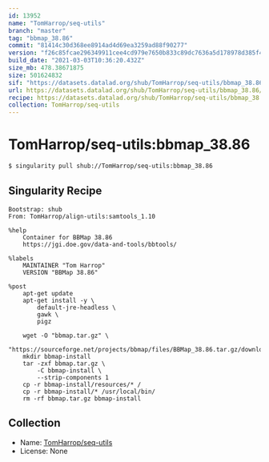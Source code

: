 ```yaml
---
id: 13952
name: "TomHarrop/seq-utils"
branch: "master"
tag: "bbmap_38.86"
commit: "81414c30d368ee8914ad4d69ea3259ad88f90277"
version: "f26c85fcae296349911cee4cd979e7650b833c89dc7636a5d178978d385f4e88"
build_date: "2021-03-03T10:36:20.432Z"
size_mb: 478.38671875
size: 501624832
sif: "https://datasets.datalad.org/shub/TomHarrop/seq-utils/bbmap_38.86/2021-03-03-81414c30-f26c85fc/f26c85fcae296349911cee4cd979e7650b833c89dc7636a5d178978d385f4e88.sif"
url: https://datasets.datalad.org/shub/TomHarrop/seq-utils/bbmap_38.86/2021-03-03-81414c30-f26c85fc/
recipe: https://datasets.datalad.org/shub/TomHarrop/seq-utils/bbmap_38.86/2021-03-03-81414c30-f26c85fc/Singularity
collection: TomHarrop/seq-utils
---
```


# TomHarrop/seq-utils:bbmap_38.86

```bash
$ singularity pull shub://TomHarrop/seq-utils:bbmap_38.86
```

## Singularity Recipe

```singularity
Bootstrap: shub
From: TomHarrop/align-utils:samtools_1.10

%help
    Container for BBMap 38.86
    https://jgi.doe.gov/data-and-tools/bbtools/

%labels
    MAINTAINER "Tom Harrop"
    VERSION "BBMap 38.86"

%post
    apt-get update
    apt-get install -y \
        default-jre-headless \
        gawk \
        pigz
     
    wget -O "bbmap.tar.gz" \
        "https://sourceforge.net/projects/bbmap/files/BBMap_38.86.tar.gz/download"
    mkdir bbmap-install
    tar -zxf bbmap.tar.gz \
        -C bbmap-install \
        --strip-components 1
    cp -r bbmap-install/resources/* /
    cp -r bbmap-install/* /usr/local/bin/
    rm -rf bbmap.tar.gz bbmap-install
```

## Collection

 - Name: [TomHarrop/seq-utils](https://github.com/TomHarrop/seq-utils)
 - License: None

